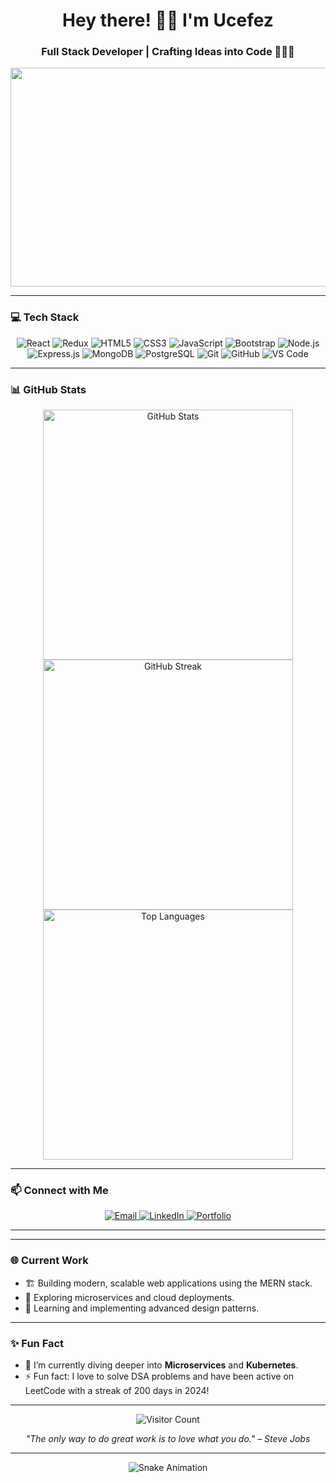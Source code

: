 <!-- GitHub Profile Readme -->

<h1 align="center">Hey there! 👋🏻 I'm Ucefez</h1>
<h3 align="center">Full Stack Developer | Crafting Ideas into Code 🧑🏻‍💻</h3>

<p align="center">
  <img src="https://media.giphy.com/media/Ll22OhMLAlVDb8UQWe/giphy.gif" width="700" height="350"/>
</p>


---

### 💻 Tech Stack

<div align="center">
  <img src="https://img.shields.io/badge/React-20232A?style=for-the-badge&logo=react&logoColor=61DAFB" alt="React" />
  <img src="https://img.shields.io/badge/Redux-764ABC?style=for-the-badge&logo=redux&logoColor=white" alt="Redux" />
  <img src="https://img.shields.io/badge/HTML5-E34F26?style=for-the-badge&logo=html5&logoColor=white" alt="HTML5" />
  <img src="https://img.shields.io/badge/CSS3-1572B6?style=for-the-badge&logo=css3&logoColor=white" alt="CSS3" />
  <img src="https://img.shields.io/badge/JavaScript-F7DF1E?style=for-the-badge&logo=javascript&logoColor=black" alt="JavaScript" />
  <img src="https://img.shields.io/badge/Bootstrap-563D7C?style=for-the-badge&logo=bootstrap&logoColor=white" alt="Bootstrap" />
  <img src="https://img.shields.io/badge/Node.js-339933?style=for-the-badge&logo=nodedotjs&logoColor=white" alt="Node.js" />
  <img src="https://img.shields.io/badge/Express.js-000000?style=for-the-badge&logo=express&logoColor=white" alt="Express.js" />
  <img src="https://img.shields.io/badge/MongoDB-4EA94B?style=for-the-badge&logo=mongodb&logoColor=white" alt="MongoDB" />
  <img src="https://img.shields.io/badge/PostgreSQL-336791?style=for-the-badge&logo=postgresql&logoColor=white" alt="PostgreSQL" />
  <img src="https://img.shields.io/badge/Git-F05032?style=for-the-badge&logo=git&logoColor=white" alt="Git" />
  <img src="https://img.shields.io/badge/GitHub-181717?style=for-the-badge&logo=github&logoColor=white" alt="GitHub" />
  <img src="https://img.shields.io/badge/VS%20Code-007ACC?style=for-the-badge&logo=visual-studio-code&logoColor=white" alt="VS Code" />
</div>

---

### 📊 GitHub Stats

<div align="center">
  <img src="https://github-readme-stats.vercel.app/api?username=ucefez7&show_icons=true&theme=radical" alt="GitHub Stats" width="400"/>
  <img src="https://github-readme-streak-stats.herokuapp.com/?user=ucefez7&theme=radical" alt="GitHub Streak" width="400"/>
</div>

<div align="center">
  <img src="https://github-readme-stats.vercel.app/api/top-langs/?username=ucefez7&layout=compact&theme=radical" alt="Top Languages" width="400"/>
</div>

---

### 📫 Connect with Me

<div align="center">
  <a href="mailto:yousafalieamonu@gmail.com">
    <img src="https://img.shields.io/badge/Email-D14836?style=for-the-badge&logo=gmail&logoColor=white" alt="Email">
  </a>
  <a href="https://linkedin.com/in/yousafali-ea-b05490225/">
    <img src="https://img.shields.io/badge/LinkedIn-0077B5?style=for-the-badge&logo=linkedin&logoColor=white" alt="LinkedIn">
  </a>
  <a href="https://ucefez7.github.io/Portfolio-Ucefez/">
    <img src="https://img.shields.io/badge/Portfolio-FF5722?style=for-the-badge&logo=google-chrome&logoColor=white" alt="Portfolio">
  </a>
</div>

---


---

### 🌐 Current Work

- 🏗️ Building modern, scalable web applications using the MERN stack.
- 🚀 Exploring microservices and cloud deployments.
- 🧠 Learning and implementing advanced design patterns.

---

### ✨ Fun Fact

- 🌱 I’m currently diving deeper into **Microservices** and **Kubernetes**.
- ⚡ Fun fact: I love to solve DSA problems and have been active on LeetCode with a streak of 200 days in 2024!

---

<p align="center">
  <img src="https://komarev.com/ghpvc/?username=ucefez7&style=for-the-badge&color=blue" alt="Visitor Count" />
</p>

<p align="center">
  <em>"The only way to do great work is to love what you do." – Steve Jobs</em>
</p>

---

<p align="center">
  <img src="https://raw.githubusercontent.com/ucefez7/ucefez7/output/github-contribution-grid-snake.svg" alt="Snake Animation"/>
</p>

